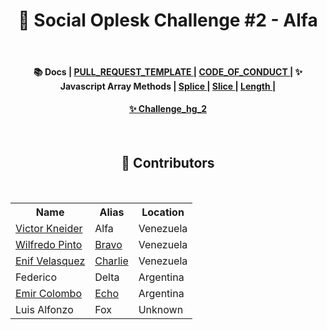 <h1 align="center"> 🌟 Social Oplesk Challenge #2 - Alfa </h1>
<br>


<h4 align="center">  📚 Docs |  <a href="https://github.com/VKneider/hg_2_alfa/blob/main/docs/PULL_REQUEST_TEMPLATE.md"> PULL_REQUEST_TEMPLATE </a> | <a href="https://github.com/VKneider/hg_2_alfa/blob/main/docs/CODE_OF_CONDUCT.md"> CODE_OF_CONDUCT </a>  | ✨ Javascript Array Methods    | <a href="https://developer.mozilla.org/es/docs/Web/JavaScript/Reference/Global_Objects/Array/splice"> Splice </a> | <a href="https://developer.mozilla.org/es/docs/Web/JavaScript/Reference/Global_Objects/Array/slice"> Slice </a> | <a href="https://developer.mozilla.org/es/docs/Web/JavaScript/Reference/Global_Objects/String/length"> Length </a> |       
 </h4>
<h4 align="center">  <a href="https://github.com/SocialOplesk/hg-2"> ✨ Challenge_hg_2 </a>  </h4>
<br>
<h2 align="center">💫 Contributors </h2>
<br>
<table align="center" >
  <tr>
    <th>Name</th>
    <th>Alias</th>
    <th>Location</th>
  </tr>
  <tr>
    <td><a href="https://github.com/VKneider">Victor Kneider</a></td>
    <td>Alfa</td>
    <td>Venezuela</td>
  </tr>

  <tr>
    <td><a href="https://github.com/wilfredo482">Wilfredo Pinto</a></td>
    <td><a href="https://github.com/wilfredo482/hg_2_bravo">Bravo</a></td>
    <td>Venezuela</td>
  </tr>

  <tr>
    <td><a href="https://github.com/EnifVelasquez">Enif Velasquez</a></td>
    <td><a href="https://github.com/EnifVelasquez/hg_2_charlie">Charlie</a></td>
    <td>Venezuela</td>
  </tr>
  <tr>
    <td>Federico</td>
    <td>Delta</td>
    <td>Argentina</td>
  </tr>
  <tr>
    <td><a href="https://github.com/E-Columbus">Emir Colombo</a></td>
    <td><a href="https://github.com/E-Columbus/hg_2_echo">Echo</a></td>
    <td>Argentina</td>
  </tr>
   <tr>
    <td>Luis Alfonzo</td>
    <td>Fox</td>
    <td>Unknown</td>
  </tr>
  
 </table>

  
  



